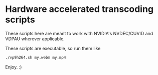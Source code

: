 # Hardware accelerated transcoding scripts

These scripts here are meant to work with NVIDIA's NVDEC/CUVID and VDPAU wherever applicable.

These scripts are executable, so run them like

```bash
./vp9h264.sh my.webm my.mp4
```

Enjoy. :)

